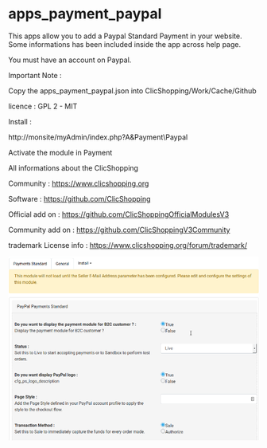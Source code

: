 # apps_payment_paypal

This apps allow you to add a Paypal Standard Payment in your website.
Some informations has been included inside the app across help page.

You must have an account on Paypal.

Important Note :

Copy the apps_payment_paypal.json into ClicShopping/Work/Cache/Github

licence  : GPL 2 - MIT

Install :

http://monsite/myAdmin/index.php?A&Payment\Paypal

Activate the module in Payment

All informations about the ClicShopping

 Community : https://www.clicshopping.org

 Software : https://github.com/ClicShopping

 Official add on : https://github.com/ClicShoppingOfficialModulesV3

 Community add on : https://github.com/ClicShoppingV3Community

 trademark License info : https://www.clicshopping.org/forum/trademark/ 
 
![paypal](https://github.com/ClicShoppingOfficialModulesV3/apps_payment_paypal/blob/master/ModuleInfosJson/paypal.png)


